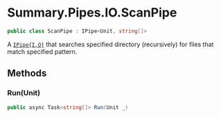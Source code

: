 # Summary.Pipes.IO.ScanPipe
```cs
public class ScanPipe : IPipe<Unit, string[]>
```

A [`IPipe{I,O}`](./IPipe{I,O}.md) that searches specified directory (recursively) for files that match specified pattern.

## Methods
### Run(Unit)
```cs
public async Task<string[]> Run(Unit _)
```

